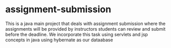 # assignment-submission
This is a java main project that deals with assignment submission where the assignments will be provided by instructors students can review and submit before the deadline. We incorporate this task using servlets and jsp concepts in java using hybernate as our dataabase

